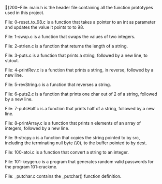 [200~File: main.h is the header file containing all the function prototypes used in this project.

File: 0-reset_to_98.c is a function that takes a pointer to an int as parameter and updates the value it points to to 98.

File: 1-swap.c is a function that swaps the values of two integers.

File: 2-strlen.c is a function that returns the length of a string.

File: 3-puts.c is a function that prints a string, followed by a new line, to stdout.

File: 4-printRev.c is a function that prints a string, in reverse, followed by a new line.

File: 5-revString.c is a function that reverses a string.

File: 6-puts2.c is a function that prints one char out of 2 of a string, followed by a new line.

File: 7-putsHalf.c is a function that prints half of a string, followed by a new line.

File: 8-printArray.c is a function that prints n elements of an array of integers, followed by a new line.

File: 9-strcpy.c is a function that copies the string pointed to by src, including the terminating null byte (\0), to the buffer pointed to by dest.

File: 100-atoi.c is a function that convert a string to an integer.

File: 101-keygen.c is a program that generates random valid passwords for the program 101-crackme.

File: _putchar.c contains the _putchar() function definition.

